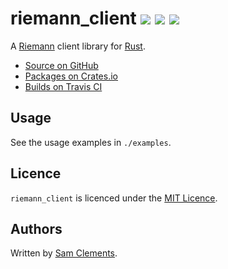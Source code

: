 # riemann_client [![](https://img.shields.io/github/tag/borntyping/rust-riemann_client.svg)](https://github.com/borntyping/rust-riemann_client/tags) [![](https://img.shields.io/travis/borntyping/rust-riemann_client.svg)](https://travis-ci.org/borntyping/rust-riemann_client) [![](https://img.shields.io/github/issues/borntyping/rust-riemann_client.svg)](https://github.com/borntyping/rust-riemann_client/issues)

A [Riemann](http://riemann.io/) client library for [Rust](http://www.rust-lang.org/).

* [Source on GitHub](https://github.com/borntyping/rust-riemann_client)
* [Packages on Crates.io](https://crates.io/crates/riemann_client)
* [Builds on Travis CI](https://travis-ci.org/borntyping/rust-riemann_client)

Usage
-----

See the usage examples in `./examples`.

Licence
-------

`riemann_client` is licenced under the [MIT Licence](http://opensource.org/licenses/MIT).

Authors
-------

Written by [Sam Clements](sam@borntyping.co.uk).
